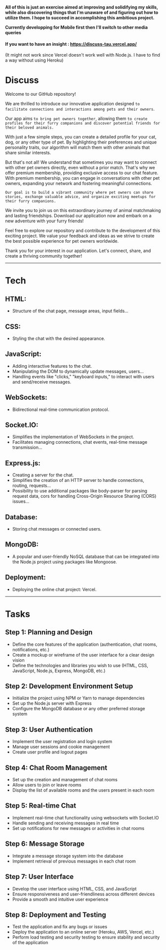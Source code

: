 **All of this is just an exercise aimed at improving and solidifying my skills, while also discovering things that I'm unaware of and figuring out how to utilize them. I hope to succeed in accomplishing this ambitious project.**

**Currently developping for Mobile first then I'll switch to other media queries**

#### If you want to have an insight : https://discuss-tau.vercel.app/

(It might not work since Vercel doesn't work well with Node.js. I have to find a way without using Heroku)

# Discuss

Welcome to our GitHub repository!

We are thrilled to introduce our innovative application designed `to facilitate connections and interactions among pets and their owners`.

Our app aims `to bring pet owners together`, allowing them `to create profiles for their furry companions and discover potential friends for their beloved animals.`

With just a few simple steps, you can create a detailed profile for your cat, dog, or any other type of pet. By highlighting their preferences and unique personality traits, our algorithm will match them with other animals that share similar interests.

But that's not all! We understand that sometimes you may want to connect with other pet owners directly, even without a prior match. That's why we offer premium membership, providing exclusive access to our chat feature. With premium membership, you can engage in conversations with other pet owners, expanding your network and fostering meaningful connections.

`Our goal is to build a vibrant community where pet owners can share stories, exchange valuable advice, and organize exciting meetups for their furry companions.`

We invite you to join us on this extraordinary journey of animal matchmaking and lasting friendships. Download our application now and embark on a new adventure with your furry friends!

Feel free to explore our repository and contribute to the development of this exciting project. We value your feedback and ideas as we strive to create the best possible experience for pet owners worldwide.

Thank you for your interest in our application. Let's connect, share, and create a thriving community together!

---

# Tech

## HTML:

- Structure of the chat page, message areas, input fields...

## CSS:

- Styling the chat with the desired appearance.

## JavaScript:

- Adding interactive features to the chat.
- Manipulating the DOM to dynamically update messages, users...
- Handling events like "clicks," "keyboard inputs," to interact with users and send/receive messages.

## WebSockets:

- Bidirectional real-time communication protocol.

## Socket.IO:

- Simplifies the implementation of WebSockets in the project.
- Facilitates managing connections, chat events, real-time message transmission...

## Express.js:

- Creating a server for the chat.
- Simplifies the creation of an HTTP server to handle connections, routing, requests...
- Possibility to use additional packages like body-parser for parsing request data, cors for handling Cross-Origin Resource Sharing (CORS) issues...

## Database:

- Storing chat messages or connected users.

## MongoDB:

- A popular and user-friendly NoSQL database that can be integrated into the Node.js project using packages like Mongoose.

## Deployment:

- Deploying the online chat project: Vercel.

---

# Tasks

## Step 1: Planning and Design

- Define the core features of the application (authentication, chat rooms, notifications, etc.)
- Create a mockup or wireframe of the user interface for a clear design vision
- Define the technologies and libraries you wish to use (HTML, CSS, JavaScript, Node.js, Express, MongoDB, etc.)

## Step 2: Development Environment Setup

- Initialize the project using NPM or Yarn to manage dependencies
- Set up the Node.js server with Express
- Configure the MongoDB database or any other preferred storage system

## Step 3: User Authentication

- Implement the user registration and login system
- Manage user sessions and cookie management
- Create user profile and logout pages

## Step 4: Chat Room Management

- Set up the creation and management of chat rooms
- Allow users to join or leave rooms
- Display the list of available rooms and the users present in each room

## Step 5: Real-time Chat

- Implement real-time chat functionality using websockets with Socket.IO
- Handle sending and receiving messages in real time
- Set up notifications for new messages or activities in chat rooms

## Step 6: Message Storage

- Integrate a message storage system into the database
- Implement retrieval of previous messages in each chat room

## Step 7: User Interface

- Develop the user interface using HTML, CSS, and JavaScript
- Ensure responsiveness and user-friendliness across different devices
- Provide a smooth and intuitive user experience

## Step 8: Deployment and Testing

- Test the application and fix any bugs or issues
- Deploy the application to an online server (Heroku, AWS, Vercel, etc.)
- Perform load testing and security testing to ensure stability and security of the application
